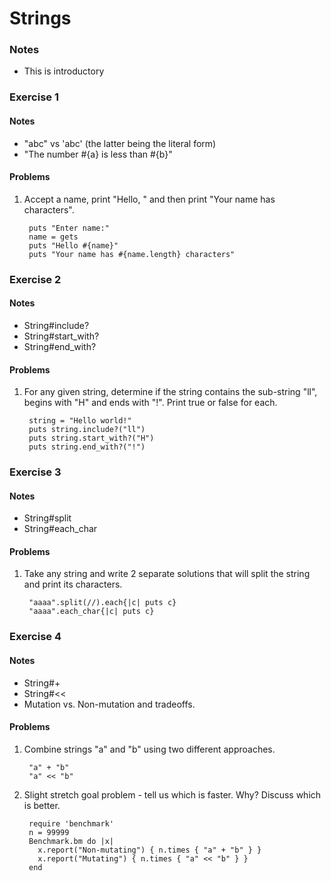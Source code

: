 # Strings

### Notes

* This is introductory

### Exercise 1

#### Notes

* "abc" vs 'abc' (the latter being the literal form)
* "The number #{a} is less than #{b}"

#### Problems

1. Accept a name, print "Hello, <name>" and then print "Your name has <n> characters".
  
        puts "Enter name:"
        name = gets
        puts "Hello #{name}"
        puts "Your name has #{name.length} characters"

### Exercise 2

#### Notes

* String#include?
* String#start_with?
* String#end_with?

#### Problems

1. For any given string, determine if the string contains the sub-string "ll", begins with "H" and ends with "!". Print true or false for each.

        string = "Hello world!"
        puts string.include?("ll")
        puts string.start_with?("H")
        puts string.end_with?("!")

### Exercise 3

#### Notes

* String#split
* String#each_char

#### Problems

1. Take any string and write 2 separate solutions that will split the string and print its characters.

        "aaaa".split(//).each{|c| puts c}
        "aaaa".each_char{|c| puts c}


### Exercise 4

#### Notes

* String#+
* String#<<
* Mutation vs. Non-mutation and tradeoffs.

#### Problems

1. Combine strings "a" and "b" using two different approaches.

        "a" + "b"
        "a" << "b"

1. Slight stretch goal problem - tell us which is faster. Why? Discuss which is better.
    
        require 'benchmark'
        n = 99999
        Benchmark.bm do |x|
          x.report("Non-mutating") { n.times { "a" + "b" } }
          x.report("Mutating") { n.times { "a" << "b" } }
        end
